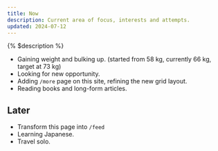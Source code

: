 ```yaml
---
title: Now
description: Current area of focus, interests and attempts.
updated: 2024-07-12
---
```


{% $description %}

- Gaining weight and bulking up. (started from 58 kg, currently 66 kg, target at 73 kg)
- Looking for new opportunity.
- Adding `/more` page on this site, refining the new grid layout.
- Reading books and long-form articles.

## Later

- Transform this page into `/feed`
- Learning Japanese.
- Travel solo.
